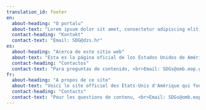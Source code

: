 ```yaml
---
translation_id: footer
en:
  about-heading: "O portalu"
  about-text: "Lorem ipsum dolor sit amet, consectetur adipiscing elit, sed do eiusmod tempor incididunt ut labore et dolore magna aliqua. Ut enim ad minim veniam, quis nostrud exercitation ullamco laboris nisi ut aliquip ex ea commodo consequat. Duis aute irure dolor in reprehenderit in voluptate velit esse cillum dolore eu fugiat nulla pariatur. Excepteur sint occaecat cupidatat non proident, sunt in culpa qui officia deserunt mollit anim id est laborum."
  contact-heading: "Kontakt"
  contact-text: "Email: SDG@dzs.hr"
es:
  about-heading: "Acerca de este sitio web"
  about-text: "Esta es la página oficial de los Estados Unidos de América, proporcionando información para estadisticas nacionales de los indicadores globales de los Objetivos de Desarrollo Sostenible (ODS) de las Naciones Unidas. Este sitio web se desarrolló en colaboración con las siguientes agencias: Office of Management and Budget, US Department of State, US General Services Administration y US Office of Science and Technology Policy."
  contact-heading: "Contactos"
  contact-text: "Para preguntas de contenido, <br>Email: SDGs@omb.eop.gov <br>Para preguntas tecnicas sobre el sitio web, <br>Email: datagov@gsa.gov"
fr:
  about-heading: "A propos de ce site"
  about-text: "Voici le site officiel des États-Unis d'Amérique qui fournit des informations sur les indicateurs nationaux des Objectifs de développement durable (ODD) des Nations Unies. Ce site est élaboré en collaboration avec les agences suivantes: Office of Management and Budget, US Department of State, US General Services Administration y US Office of Science and Technology Policy."
  contact-heading: "Contacts"
  contact-text: "Pour les questions de contenu, <br>Email: SDGs@omb.eop.gov <br>Pour des questions techniques sur le site, <br>Email: datagov@gsa.gov"
---
```

